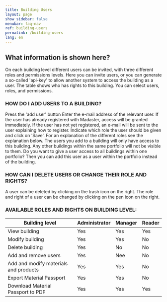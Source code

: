 ```yaml
---
title: Building Users
layout: page
show_sidebar: false
menubar: faq-nav
ref: building-users
permalink: /building-users
lang: en
---
```


## What information is shown here?
On each building level different users can be invited, with three different roles and permissions levels. Here you can invite users, or you can generate a so-called 'api-key' to allow another system to access the building as a user. The table shows who has rights to this building. You can select users, roles, and permissions.


### HOW DO I ADD USERS TO A BUILDING?
Press the 'add user' button
Enter the e-mail address of the relevant user. If the user has already registered with Madaster, access will be granted immediately. If the user has not yet registered, an e-mail will be sent to the user explaining how to register.
Indicate which role the user should be given and click on 'Save'. For an explanation of the different roles see the explanation below.
The users you add to a building will only have access to this building. Any other buildings within the same portfolio will not be visible to them. Do you want to give a user access to all buildings within one portfolio? Then you can add this user as a user within the portfolio instead of the building.


### HOW CAN I DELETE USERS OR CHANGE THEIR ROLE AND RIGHTS?
A user can be deleted by clicking on the trash icon on the right. The role and right of a user can be changed by clicking on the pen icon on the right.


### AVAILABLE ROLES AND RIGHTS ON BUILDING LEVEL:

| Building level                          | Administrator | Manager | Reader |
|-----------------------------------------|---------------|---------|--------|
| View building                           | Yes           | Yes     | Yes    |
| Modify building                         | Yes           | Yes     | No     |
| Delete building                         | Yes           | No      | No     |
| Add and remove users                    | Yes           | Nee     | No     |
| Add and modify materials and products   | Yes           | Yes     | No     |
| Export Material Passport                | Yes           | Yes     | No     |
| Download Material Passport to PDF       | Yes           | Yes     | Yes    |

